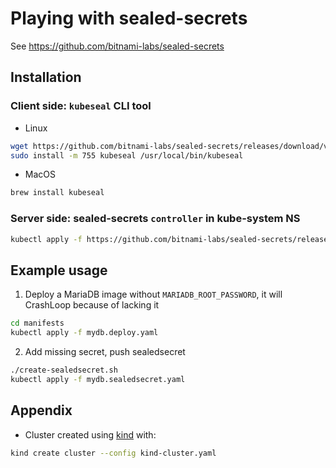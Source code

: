 # Playing with sealed-secrets

See <https://github.com/bitnami-labs/sealed-secrets>

## Installation
### Client side: `kubeseal` CLI tool

* Linux

~~~~bash
wget https://github.com/bitnami-labs/sealed-secrets/releases/download/v0.12.3/kubeseal-linux-amd64 -O kubeseal
sudo install -m 755 kubeseal /usr/local/bin/kubeseal
~~~~

* MacOS

~~~~bash
brew install kubeseal
~~~~

### Server side: sealed-secrets `controller` in kube-system NS

~~~~bash
kubectl apply -f https://github.com/bitnami-labs/sealed-secrets/releases/download/v0.12.3/controller.yaml
~~~~

## Example usage

1. Deploy a MariaDB image without `MARIADB_ROOT_PASSWORD`, it will
   CrashLoop because of lacking it

~~~~bash
cd manifests
kubectl apply -f mydb.deploy.yaml
~~~~

2. Add missing secret, push sealedsecret

~~~~bash
./create-sealedsecret.sh
kubectl apply -f mydb.sealedsecret.yaml
~~~~

## Appendix

* Cluster created using [kind](https://kind.sigs.k8s.io/docs/user/quick-start/) with:

~~~~bash
kind create cluster --config kind-cluster.yaml
~~~~
